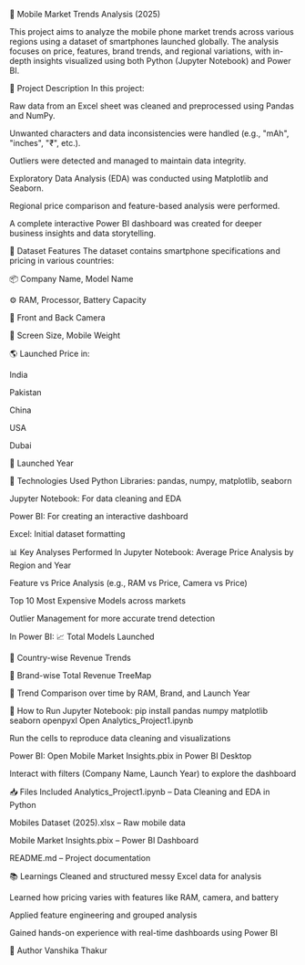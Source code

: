📱 Mobile Market Trends Analysis (2025)

This project aims to analyze the mobile phone market trends across various regions using a dataset of smartphones launched globally. The analysis focuses on price, features, brand trends, and regional variations, with in-depth insights visualized using both Python (Jupyter Notebook) and Power BI.

🧾 Project Description
In this project:

Raw data from an Excel sheet was cleaned and preprocessed using Pandas and NumPy.

Unwanted characters and data inconsistencies were handled (e.g., "mAh", "inches", "₹", etc.).

Outliers were detected and managed to maintain data integrity.

Exploratory Data Analysis (EDA) was conducted using Matplotlib and Seaborn.

Regional price comparison and feature-based analysis were performed.

A complete interactive Power BI dashboard was created for deeper business insights and data storytelling.

📂 Dataset Features
The dataset contains smartphone specifications and pricing in various countries:

📦 Company Name, Model Name

⚙️ RAM, Processor, Battery Capacity

📸 Front and Back Camera

📱 Screen Size, Mobile Weight

🌎 Launched Price in:

India

Pakistan

China

USA

Dubai

📅 Launched Year

🔧 Technologies Used
Python Libraries: pandas, numpy, matplotlib, seaborn

Jupyter Notebook: For data cleaning and EDA

Power BI: For creating an interactive dashboard

Excel: Initial dataset formatting

📊 Key Analyses Performed
In Jupyter Notebook:
Average Price Analysis by Region and Year

Feature vs Price Analysis (e.g., RAM vs Price, Camera vs Price)

Top 10 Most Expensive Models across markets

Outlier Management for more accurate trend detection

In Power BI:
📈 Total Models Launched

💸 Country-wise Revenue Trends

🧠 Brand-wise Total Revenue TreeMap

🔄 Trend Comparison over time by RAM, Brand, and Launch Year

📌 How to Run
Jupyter Notebook:
pip install pandas numpy matplotlib seaborn openpyxl
Open Analytics_Project1.ipynb

Run the cells to reproduce data cleaning and visualizations

Power BI:
Open Mobile Market Insights.pbix in Power BI Desktop

Interact with filters (Company Name, Launch Year) to explore the dashboard

📥 Files Included
Analytics_Project1.ipynb – Data Cleaning and EDA in Python

Mobiles Dataset (2025).xlsx – Raw mobile data

Mobile Market Insights.pbix – Power BI Dashboard

README.md – Project documentation

📚 Learnings
Cleaned and structured messy Excel data for analysis

Learned how pricing varies with features like RAM, camera, and battery

Applied feature engineering and grouped analysis

Gained hands-on experience with real-time dashboards using Power BI

📌 Author
Vanshika Thakur
